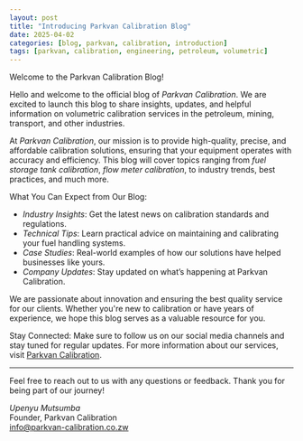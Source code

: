 ```yaml
---
layout: post
title: "Introducing Parkvan Calibration Blog"
date: 2025-04-02
categories: [blog, parkvan, calibration, introduction]
tags: [parkvan, calibration, engineering, petroleum, volumetric]
---
```

Welcome to the Parkvan Calibration Blog!

Hello and welcome to the official blog of *Parkvan Calibration*. We are excited to launch this blog to share insights, updates, and helpful information on volumetric calibration services in the petroleum, mining, transport, and other industries.

At *Parkvan Calibration*, our mission is to provide high-quality, precise, and affordable calibration solutions, ensuring that your equipment operates with accuracy and efficiency. This blog will cover topics ranging from *fuel storage tank calibration*, *flow meter calibration*, to industry trends, best practices, and much more.

What You Can Expect from Our Blog:
- *Industry Insights*: Get the latest news on calibration standards and regulations.
- *Technical Tips*: Learn practical advice on maintaining and calibrating your fuel handling systems.
- *Case Studies*: Real-world examples of how our solutions have helped businesses like yours.
- *Company Updates*: Stay updated on what’s happening at Parkvan Calibration.

We are passionate about innovation and ensuring the best quality service for our clients. Whether you're new to calibration or have years of experience, we hope this blog serves as a valuable resource for you.

Stay Connected:
Make sure to follow us on our social media channels and stay tuned for regular updates. For more information about our services, visit [Parkvan Calibration](https://www.parkvan-calibration.co.zw).

---

Feel free to reach out to us with any questions or feedback. Thank you for being part of our journey!

*Upenyu Mutsumba*  
Founder, Parkvan Calibration  
[info@parkvan-calibration.co.zw](mailto:info@parkvan-calibration.co.zw)


